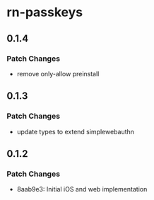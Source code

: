 # rn-passkeys

## 0.1.4

### Patch Changes

- remove only-allow preinstall

## 0.1.3

### Patch Changes

- update types to extend simplewebauthn

## 0.1.2

### Patch Changes

- 8aab9e3: Initial iOS and web implementation
